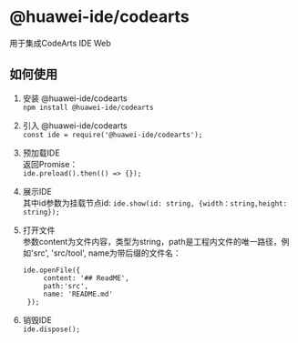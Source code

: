 # @huawei-ide/codearts
用于集成CodeArts IDE Web

## 如何使用

1. 安装 @huawei-ide/codearts  
   `npm install @huawei-ide/codearts`

2. 引入 @huawei-ide/codearts  
   `const ide = require('@huawei-ide/codearts');`

3. 预加载IDE  
   返回Promise：  
   `ide.preload().then(() => {});`

4. 展示IDE  
   其中id参数为挂载节点id:
   `ide.show(id: string, {width：string,height: string});`

5. 打开文件  
   参数content为文件内容，类型为string，path是工程内文件的唯一路径，例如'src', 'src/tool', name为带后缀的文件名：
   ```
   ide.openFile({
        content: '## ReadME',
        path:'src',
        name: 'README.md'
    });
   ```

6. 销毁IDE  
   `ide.dispose();`